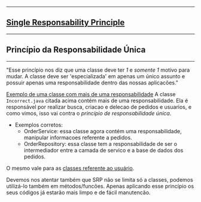 ________________________________________
## [Single Responsability Principle](https://en.wikipedia.org/wiki/Single-responsibility_principle)
________________________________________
## Princípio da Responsabilidade Única
________________________________________

"Esse princípio nos diz que uma classe deve ter *1* e *somente 1* motivo para mudar. A classe deve 
ser 'especializada' em apenas um único assunto e possuir apenas uma responsabilidade dentro das nossas
aplicacões."

[Exemplo de uma classe com mais de uma responsabilidade](https://github.com/muriloalvesdev/solid-learning/blob/main/src/main/java/s/Incorret.java)
A classe `Incorrect.java` citada acima contém mais de uma responsabilidade. 
Ela é responsável por realizar busca, criacao e delecao de pedidos e usuarios, e como vimos, 
isso vai contra o *princípio de responsabilidade única*.

- Exemplos corretos:
  - OrderService: essa classe agora contém uma responsabilidade, manipular informacoes referente a pedidos.
  - OrderRepository: essa classe tem a responsabilidade de ser o intermediador entre a camada de servico e a base de dados dos pedidos.

O mesmo vale para as [classes referente ao usuário](https://github.com/muriloalvesdev/solid-learning/tree/main/src/main/java/s/user).

Devemos nos atentar também que SRP não se limita só a classes, podemos utilizá-lo também em métodos/funcões. 
Apenas aplicando esse princípio os seus códigos já estarão mais limpo e de fácil manutencão.